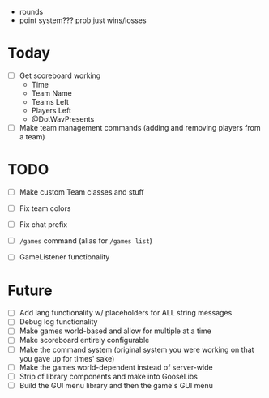 - rounds
- point system??? prob just wins/losses

# Today
- [ ] Get scoreboard working
  - Time
  - Team Name
  - Teams Left
  - Players Left
  - @DotWavPresents
- [ ] Make team management commands (adding and removing players from a team)

# TODO
- [ ] Make custom Team classes and stuff
- [ ] Fix team colors
- [ ] Fix chat prefix
- [ ] `/games` command (alias for `/games list`)
- [ ] GameListener functionality


# Future
- [ ] Add lang functionality w/ placeholders for ALL string messages
- [ ] Debug log functionality
- [ ] Make games world-based and allow for multiple at a time
- [ ] Make scoreboard entirely configurable
- [ ] Make the command system (original system you were working on that you gave up for times' sake)
- [ ] Make the games world-dependent instead of server-wide
- [ ] Strip of library components and make into GooseLibs
- [ ] Build the GUI menu library and then the game's GUI menu
